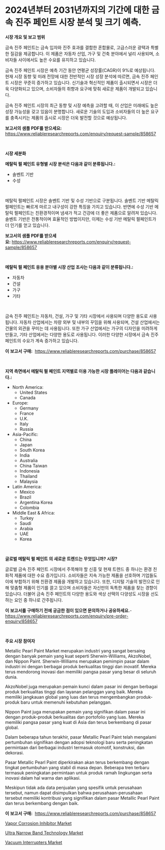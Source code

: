 <p><h1>2024년부터 2031년까지의 기간에 대한 금속 진주 페인트 시장 분석 및 크기 예측.</h1></p><p><strong>시장 개요 및 보고 범위</strong></p>
<p><p>금속 진주 페인트는 금속 입자와 진주 효과를 결합한 혼합물로, 고급스러운 광택과 특별한 질감을 제공합니다. 이 제품은 자동차 산업, 가구 및 건축 분야에서 널리 사용되며, 소비자들 사이에서도 높은 수요를 유지하고 있습니다.</p><p>금속 진주 페인트 시장은 예측 기간 동안 연평균 성장률(CAGR)이 9%로 예상됩니다. 현재 시장 동향 및 미래 전망에 대한 전반적인 시장 성장 분석에 따르면, 금속 진주 페인트 시장은 꾸준히 증가하고 있습니다. 신기술과 혁신적인 제품이 출시되면서 시장은 더욱 다양화되고 있으며, 소비자들의 취향과 요구에 맞춰 새로운 제품이 개발되고 있습니다.</p><p>금속 진주 페인트 시장의 최근 동향 및 시장 예측을 고려할 때, 이 산업은 미래에도 높은 성장 가능성을 갖고 있음이 분명합니다. 새로운 기술의 도입과 소비자들의 더 높은 요구를 충족시키는 제품의 출시로 시장은 더욱 발전할 것으로 예상됩니다.</p></p>
<p><strong>보고서의 샘플 PDF를 받으세요:</strong> <a href="https://www.reliableresearchreports.com/enquiry/request-sample/858657">https://www.reliableresearchreports.com/enquiry/request-sample/858657</a></p>
<p>&nbsp;</p>
<p><strong>시장 세분화</strong></p>
<p><strong>메탈릭 펄 페인트 유형별 시장 분석은 다음과 같이 분류됩니다.:</strong></p>
<p><ul><li>솔벤트 기반</li><li>수성</li></ul></p>
<p>&nbsp;</p>
<p><p>메탈릭 펄페인트 시장은 솔벤트 기반 및 수성 기반으로 구분됩니다. 솔벤트 기반 메탈릭 펄페인트는 빠르게 마르고 내구성이 강한 특징을 가지고 있습니다. 반면에 수성 기반 메탈릭 펄페인트는 친환경적이며 냄새가 적고 건강에 더 좋은 제품으로 알려져 있습니다. 솔벤트 기반은 전통적이며 효율적인 방법이지만, 이제는 수성 기반 메탈릭 펄페인트가 더 인기를 얻고 있습니다.</p></p>
<p><strong>보고서의 샘플 PDF를 받으세요:</strong>&nbsp;<a href="https://www.reliableresearchreports.com/enquiry/request-sample/858657">https://www.reliableresearchreports.com/enquiry/request-sample/858657</a></p>
<p>&nbsp;</p>
<p><strong> 메탈릭 펄 페인트 응용 분야별 시장 산업 조사는 다음과 같이 분류됩니다.:</strong></p>
<p><ul><li>자동차</li><li>건설</li><li>가구</li><li>기타</li></ul></p>
<p>&nbsp;</p>
<p><p>금속 진주 페인트는 자동차, 건설, 가구 및 기타 시장에서 사용되며 다양한 용도로 사용됩니다. 자동차 산업에서는 차량 외부 및 내부의 꾸밈을 위해 사용되며, 건설 산업에서는 건물의 외관을 꾸미는 데 사용됩니다. 또한 가구 산업에서는 가구의 디자인을 미려하게 만들고, 기타 산업에서는 다양한 용도로 사용됩니다. 이러한 다양한 시장에서 금속 진주 페인트의 수요가 계속 증가하고 있습니다.</p></p>
<p><strong>이 보고서 구매:</strong>&nbsp; <a href="https://www.reliableresearchreports.com/purchase/858657">https://www.reliableresearchreports.com/purchase/858657</a></p>
<p>&nbsp;</p>
<p><strong>지역 측면에서 메탈릭 펄 페인트 지역별로 이용 가능한 시장 플레이어는 다음과 같습니다.:</strong></p>
<p><ul>
    <li>
        North America:
        <ul>
            <li>United States</li>
            <li>Canada</li>
        </ul>
    </li>
    <li>
        Europe:
        <ul>
            <li>Germany</li>
            <li>France</li>
            <li>U.K.</li>
            <li>Italy</li>
            <li>Russia</li>
        </ul>
    </li>
    <li>
        Asia-Pacific:
        <ul>
            <li>China</li>
            <li>Japan</li>
            <li>South Korea</li>
            <li>India</li>
            <li>Australia</li>
            <li>China Taiwan</li>
            <li>Indonesia</li>
            <li>Thailand</li>
            <li>Malaysia</li>
        </ul>
    </li>
    <li>
        Latin America:
        <ul>
            <li>Mexico</li>
            <li>Brazil</li>
            <li>Argentina Korea</li>
            <li>Colombia</li>
        </ul>
    </li>
    <li>
        Middle East & Africa:
        <ul>
            <li>Turkey</li>
            <li>Saudi</li>
            <li>Arabia</li>
            <li>UAE</li>
            <li>Korea</li>
        </ul>
    </li>
    </ul></p>
<p>&nbsp;</p>
<p><strong>글로벌 메탈릭 펄 페인트 의 새로운 트렌드는 무엇입니까? 시장?</strong></p>
<p><p>글로벌 금속 진주 페인트 시장에서 주목해야 할 신흥 및 현재 트렌드 중 하나는 환경 친화적 제품에 대한 수요 증가입니다. 소비자들은 지속 가능한 제품을 선호하며 기업들도 이에 부합하기 위해 친환경 제품을 개발하고 있습니다. 또한, 디지털 기술의 발전으로 인해 맞춤형 제품이 인기를 끌고 있으며 소비자들은 자신만의 독특한 제품을 찾는 경향이 있습니다. 더불어 금속 진주 페인트의 다양한 용도와 색상 선택의 다양성도 시장을 선도하는 요인 중 하나로 간주됩니다.</p></p>
<p><strong>이 보고서를 구매하기 전에 궁금한 점이 있으면 문의하거나 공유하세요.</strong>- <a href="https://www.reliableresearchreports.com/enquiry/pre-order-enquiry/858657">https://www.reliableresearchreports.com/enquiry/pre-order-enquiry/858657</a></p>
<p>&nbsp;</p>
<p><strong>주요 시장 참여자</strong></p>
<p><p>Metallic Pearl Paint Market merupakan industri yang sangat bersaing dengan banyak pemain yang kuat seperti Sherwin-Williams, AkzoNobel, dan Nippon Paint. Sherwin-Williams merupakan pemimpin pasar dalam industri ini dengan berbagai produk berkualitas tinggi dan inovatif. Mereka terus mendorong inovasi dan memiliki pangsa pasar yang besar di seluruh dunia.</p><p>AkzoNobel juga merupakan pemain kunci dalam pasar ini dengan berbagai produk berkualitas tinggi dan layanan pelanggan yang baik. Mereka memiliki jangkauan global yang luas dan terus mengembangkan produk-produk baru untuk memenuhi kebutuhan pelanggan.</p><p>Nippon Paint juga merupakan pemain yang signifikan dalam pasar ini dengan produk-produk berkualitas dan portofolio yang luas. Mereka memiliki pangsa pasar yang kuat di Asia dan terus berkembang di pasar global.</p><p>Dalam beberapa tahun terakhir, pasar Metallic Pearl Paint telah mengalami pertumbuhan signifikan dengan adopsi teknologi baru serta peningkatan permintaan dari berbagai industri termasuk otomotif, konstruksi, dan dekorasi.</p><p>Pasar Metallic Pearl Paint diperkirakan akan terus berkembang dengan tingkat pertumbuhan yang stabil di masa depan. Beberapa tren terbaru termasuk peningkatan permintaan untuk produk ramah lingkungan serta inovasi dalam hal warna dan aplikasi.</p><p>Meskipun tidak ada data penjualan yang spesifik untuk perusahaan tersebut, namun dapat disimpulkan bahwa perusahaan-perusahaan tersebut memiliki kontribusi yang signifikan dalam pasar Metallic Pearl Paint dan terus berkembang dengan baik.</p></p>
<p><strong>이 보고서 구매:</strong>&nbsp;&nbsp;<a href="https://www.reliableresearchreports.com/purchase/858657">https://www.reliableresearchreports.com/purchase/858657</a></p>
<p><p><a href="https://pretty-mail-caf.notion.site/Vapor-Corrosion-Inhibitor-Market-Size-Growing-and-Forecasted-for-period-from-2024-2031-and-provide-d11552447dfb4d31bb358e5a0138fabf">Vapor Corrosion Inhibitor Market</a></p><p><a href="https://pretty-mail-caf.notion.site/Global-Ultra-Narrow-Band-Technology-Market-Size-and-Market-Trends-Insights-and-Projections-from-202-ecfbcfadb38a45edbad55f3334005ec3">Ultra Narrow Band Technology Market</a></p><p><a href="https://flame-sidecar-702.notion.site/Vacuum-Interrupters-Market-Size-and-Examines-its-Market-Scope-with-a-Primary-Focus-on-Growth-Oppor-a2b3d9a7a26940aab1835e112157a1e7">Vacuum Interrupters Market</a></p></p>
